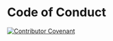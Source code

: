 # Code of Conduct

[![Contributor Covenant](https://img.shields.io/badge/Contributor%20Covenant-2.1-4baaaa.svg)](CODE_OF_CONDUCT.md) 
